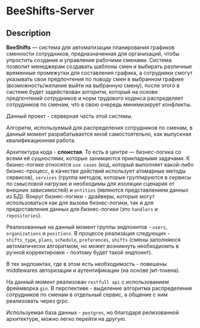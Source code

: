 # BeeShifts-Server
## Description
**BeeShifts** — система для автоматизации планирования графиков сменности сотрудников, предназначенная для организаций, чтобы упростить создание и управление рабочими сменами. Система позволит менеджерам создавать шаблоны смен и выбирать различные временные промежутки для составления графика, а сотрудники смогут указывать свои предпочтения по поводу смен в выбранном графике (возможность/желание выйти на выбранную смену), после этого в системе будет задействован алгоритм, который на основе предпочтений сотрудников и норм трудового кодекса распределяет сотрудников по сменам, что в свою очередь минимизирует конфликты.

Данный проект - серверная часть этой системы.

Алгоритм, используемый для распределения сотрудников по сменам, в данный момент разрабатывается мной самостоятельно, как выпускная квалификационная работа.

Архитектура кода - **слоистая**. То есть в центре — бизнес-логика со всеми её сущностями, которые занимаются прикладными задачами. К бизнес-логике относятся `use cases` (код, который выполняет какой-либо бизнес-процесс, в качестве действий использует атомарные методы сервисов), `services` (группа методов, которые группируются в сервисы по смысловой нагрузке и необходимы для изоляции сценария от внешних зависимостей) и `entities` (являются представлением данных из БД). Вокруг бизнес-логики - драйверы, которые могут использоваться как для вызова бизнес-логики, так и для предоставления данных для бизнес-логики (это `handlers` и `repositories`).

Реализованные на данный момент группы эндпоинтов - `users`, `organizations` и `positions`. В процессе реализация следующих - `shifts_type`, `plans`, `schedule`, `preferences`, `shifts` (смены заполняюся автоматически алгоритмом, но может возникнуть необходиомть в ручной корректировке - поэтому будет такой эндпоинт).

В тех эндпоинтах, где в этом есть необходимость - повешены middlewares авторизации и аутентификации (на основе jwt-токена).

На данный момент реализован `restfull api` с использованием фреймворка `gin`. В перспективе - выделение алгоритма распределения сотрудников по сменам в отдельный сервис, а общение с ним реализовать через grpc.

Используемая база данных - `postgres`, но благодаря релизованной архитектуре, можно легко перейти на другую.
